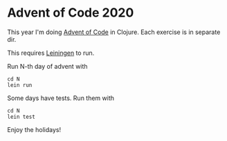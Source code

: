 # Advent of Code 2020

This year I'm doing [Advent of Code](https://adventofcode.com/) in Clojure. Each exercise is in separate dir.

This requires [Leiningen](https://leiningen.org/) to run.

Run N-th day of advent with 
```
cd N
lein run
```

Some days have tests. Run them with
```
cd N
lein test
```

Enjoy the holidays!
